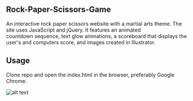 ## Rock-Paper-Scissors-Game

An interactive rock paper scissors website with a martial arts theme. The site uses JavaScript and jQuery. It features an animated  
countdown sequence, text glow animations, a scoreboard that displays the user's and computers score, and images created in Illustrator.  


## Usage

Clone repo and open the index.html in the browser, preferably Google Chrome. 


![alt text](https://i.imgur.com/f4pQSH7.png)
